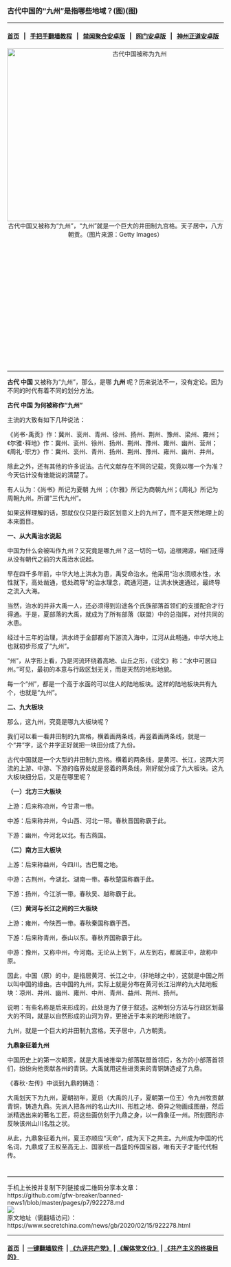 ### 古代中国的“九州”是指哪些地域？(图)(图)
------------------------

#### [首页](https://github.com/gfw-breaker/banned-news1/blob/master/README.md) &nbsp;&nbsp;|&nbsp;&nbsp; [手把手翻墙教程](https://github.com/gfw-breaker/guides/wiki) &nbsp;&nbsp;|&nbsp;&nbsp; [禁闻聚合安卓版](https://github.com/gfw-breaker/bn-android) &nbsp;&nbsp;|&nbsp;&nbsp; [网门安卓版](https://github.com/oGate2/oGate) &nbsp;&nbsp;|&nbsp;&nbsp; [神州正道安卓版](https://github.com/SzzdOgate/update) 



<div class="article_right" style="fone-color:#000">
 <p style="text-align:center">
  <img alt="古代中国被称为九州" src="https://img2.secretchina.com/pic/2017/8-10/p17901690359535-ss.jpg" style="height:402px; width:600px"/>
  <br>
   古代中国又被称为“九州”，“九州”就是一个巨大的井田制九宫格。天子居中，八方朝贡。（图片来源：Getty Images）
   <span id="hideid" name="hideid" style="color:red;display:none;">
    <span href="https://www.secretchina.com">
    </span>
   </span>
  </br>
 </p>
 <div id="txt-mid1-t21-2017">
  <ins class="adsbygoogle" data-ad-client="ca-pub-1276641434651360" data-ad-slot="2451032099" style="display:inline-block;width:336px;height:280px">
  </ins>
  

---


  </div>
 </div>
 <p>
  <strong>
   <span href="https://www.secretchina.com/news/gb/tag/古代" target="_blank">
    古代
   </span>
   中国
  </strong>
  又被称为“九州”，那么，是哪
  <strong>
   九州
  </strong>
  呢？历来说法不一，没有定论。因为不同的时代有着不同的划分方法。
  <span id="hideid" name="hideid" style="color:red;display:none;">
   <span href="https://www.secretchina.com">
   </span>
  </span>
 </p>
 <p>
  <strong>
   古代
   <span href="https://www.secretchina.com/news/gb/tag/中国" target="_blank">
    中国
   </span>
   为何被称作“九州”
  </strong>
 </p>
 <p>
  主流的大致有如下几种说法：
 </p>
 <p>
  《尚书･禹贡》作：冀州、衮州、青州、徐州、扬州、荆州、豫州、梁州、雍州；《尔雅･释地》作：冀州、衮州、徐州、扬州、荆州、豫州、雍州、幽州、营州；《周礼･职方》作：冀州、衮州、青州、扬州、荆州、豫州、雍州、幽州、并州。
 </p>
 <p>
  除此之外，还有其他的许多说法。古代文献存在不同的记载，究竟以哪一个为准？今天估计没有谁能说的清楚了。
 </p>
 <p>
  有人认为：《尚书》所记为夏朝
  <span href="https://www.secretchina.com/news/gb/tag/九州" target="_blank">
   九州
  </span>
  ；《尔雅》所记为商朝九州；《周礼》所记为周朝九州。所谓“三代九州”。
 </p>
 <p>
  如果这样理解的话，那就仅仅只是行政区划意义上的九州了，而不是天然地理上的本来面目。
 </p>
 <p>
  <strong>
   一、从大禹治水说起
  </strong>
 </p>
 <p>
  中国为什么会被叫作九州？又究竟是哪九州？这一切的一切，追根溯源，咱们还得从没有朝代之前的大禹治水说起。
 </p>
 <p>
  早在四千多年前，中华大地上洪水为患，禹受命治水。他采用“治水须顺水性，水性就下，高处凿通，低处疏导”的治水理念，疏通河道，让洪水快速通过，最终导之流入大海。
 </p>
 <p>
  当然，治水的并非大禹一人，还必须得到沿途各个氏族部落首领们的支援配合才行得通。于是，夏部落的大禹，就成为了所有部落（联盟）中的总指挥，对付共同的水患。
 </p>
 <p>
  经过十三年的治理，洪水终于全部都向下游流入海中，江河从此畅通，中华大地上也就初步形成了“九州”。
 </p>
 <p>
  “州”，从字形上看，乃是河流环绕着高地、山丘之形，《说文》称：“水中可居曰州。”可见，最初的本意与行政区划无关，而是天然的地形地貌。
 </p>
 <p>
  每一个“州”，都是一个高于水面的可以住人的陆地板块。这样的陆地板块共有九个，也就是“九州”。
 </p>
 <p>
  <strong>
   二、九大板块
  </strong>
 </p>
 <p>
  那么，这九州，究竟是哪九大板块呢？
 </p>
 <p>
  我们可以看一看井田制的九宫格，横着画两条线，再竖着画两条线，就是一个“井”字，这个井字正好就把一块田分成了九份。
 </p>
 <p>
  古代中国就是一个大型的井田制九宫格。横着的两条线，是黄河、长江，这两大河流的上游、中游、下游的临界处就是竖着的两条线，刚好就分成了九大板块。这九大板块细分后，又是在哪里呢？
 </p>
 <p>
  <strong>
   （一）北方三大板块
  </strong>
 </p>
 <center>
  <div style="max-width: 632px;height:180px; display: none; text-align: center; margin: 0 auto; overflow: hidden;overflow-x: hidden;">
   <div id="taboola-midarticle-thumbnails" style="max-width: 632px;height:180px;overflow: hidden;overflow-x: hidden;">
   </div>
  </div>
  <div>
   <ins class="adsbygoogle" data-ad-client="ca-pub-1276641434651360" data-ad-format="fluid" data-ad-layout="in-article" data-ad-slot="5164544770" style="display:block; text-align:center;">
   </ins>
  </div>
 </center>
 <p>
  上游：后来称凉州，今甘肃一带。
 </p>
 <p>
  中游：后来称并州，今山西、河北一带。春秋晋国称霸于此。
 </p>
 <p>
  下游：幽州，今河北以北。有古燕国。
 </p>
 <p>
  <strong>
   （二）南方三大板块
  </strong>
 </p>
 <p>
  上游：后来称益州，今四川。古巴蜀之地。
 </p>
 <p>
  中游：古荆州，今湖北、湖南一带。春秋楚国称霸于此。
 </p>
 <p>
  下游：扬州，今江浙一带。春秋吴、越称霸于此。
 </p>
 <center>
  <ins class="adsbygoogle" data-ad-client="ca-pub-1276641434651360" data-ad-format="fluid" data-ad-layout="in-article" data-ad-slot="3646767294" style="display:block; text-align:center;">
  </ins>
 </center>
 <p>
  <strong>
   （三）黄河与长江之间的三大板块
  </strong>
 </p>
 <p>
  上游：雍州，今陕西一带。春秋秦国称霸于西。
 </p>
 <p>
  下游：后来称青州，泰山以东。春秋齐国称霸于此。
 </p>
 <p>
  中游：豫州，又称中州，今河南。无论从上到下，从左到右，都居正中，故称中原。
 </p>
 <p>
  因此，中国（原）的中，是指居黄河、长江之中，（非地球之中），这就是中国之所以叫中国的缘由。古中国的九州，实际上就是分布在黄河长江沿岸的九大陆地板块：凉州、并州、幽州、雍州、中州、青州、益州、荆州、扬州。
 </p>
 <p>
  说明：有些名称是后来形成的，此处是为了便于叙述。这种划分方法与行政区划最大的不同，就是以自然形成的山河为界，更接近于本来的地形地貌了。
 </p>
 <p>
  九州，就是一个巨大的井田制九宫格。天子居中，八方朝贡。
 </p>
 <p>
  <strong>
   九鼎象征着九州
  </strong>
 </p>
 <p>
  中国历史上的第一次朝贡，就是大禹被推举为部落联盟首领后，各方的小部落首领们，纷纷向他贡献各州的青铜。大禹就用这些进贡来的青铜铸造成了九鼎。
 </p>
 <p>
  《春秋･左传》中谈到九鼎的铸造：
 </p>
 <p>
  大禹划天下为九州，夏朝初年，夏启（大禹的儿子，夏朝第一位王）令九州牧贡献青铜，铸造九鼎。先派人把各州的名山大川、形胜之地、奇异之物画成图册，然后派精选出来的著名工匠，将这些画仿刻于九鼎之身，以一鼎象征一州。所刻图形亦反映该州山川名胜之状。
 </p>
 <p>
  从此，九鼎象征着九州，夏王亦顺应“天命”，成为天下之共主。九州成为中国的代名词，九鼎成了王权至高无上、国家统一昌盛的传国宝器，唯有天子才能代代相传。
  <center>
   <div>
    <div id="txt-mid2-t22-2017" style="display: block;  max-height: 351px;  overflow: hidden;">
     <div id="SC-21xxx">
     </div>
     <ins class="adsbygoogle" data-ad-client="ca-pub-1276641434651360" data-ad-format="auto" data-ad-slot="4301710469" data-full-width-responsive="true" style="display:block">
     </ins>
    </div>
   </div>
  </center>
  <div style="padding-top:12px;">
  </div>
 </p>
</div>

<hr/>
手机上长按并复制下列链接或二维码分享本文章：<br/>
https://github.com/gfw-breaker/banned-news1/blob/master/pages/p7/922278.md <br/>
<a href='https://github.com/gfw-breaker/banned-news1/blob/master/pages/p7/922278.md'><img src='https://github.com/gfw-breaker/banned-news1/blob/master/pages/p7/922278.md.png'/></a> <br/>
原文地址（需翻墙访问）：https://www.secretchina.com/news/gb/2020/02/15/922278.html


------------------------
#### [首页](https://github.com/gfw-breaker/banned-news1/blob/master/README.md) &nbsp;|&nbsp; [一键翻墙软件](https://github.com/gfw-breaker/nogfw/blob/master/README.md) &nbsp;| [《九评共产党》](https://github.com/gfw-breaker/9ping.md/blob/master/README.md#九评之一评共产党是什么) | [《解体党文化》](https://github.com/gfw-breaker/jtdwh.md/blob/master/README.md) | [《共产主义的终极目的》](https://github.com/gfw-breaker/gczydzjmd.md/blob/master/README.md)


<img src='http://gfw-breaker.win/banned-news/pages/p7/922278.md' width='0px' height='0px'/>
